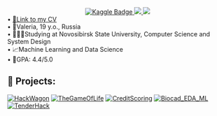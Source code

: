 <div id="badge" align="center"><a href="https://www.kaggle.com/valeriayakovleva"> <img src="https://img.shields.io/badge/Kaggle-blue?style=for-the-badge&amp;logo=kaggle&amp;logoColor=white" alt="Kaggle Badge" /> </a> <a href="https://t.me/melaroozz"> <img src="https://img.shields.io/badge/Telegram-blue?style=for-the-badge&amp;logo=Telegram" /> </a> <a href="mailto:v.yakovleva2@g.nsu.ru"> <img src="https://img.shields.io/badge/email-white?style=for-the-badge&amp;logo=gmail" /> </a></div>
<div id="points" align="left">&bull; <a href="https://drive.google.com/file/d/11ArV5fEW_5jovgarzmvNL66NmF3BZesr/view?usp=sharing">📄Link to my CV</a> <br />&bull; <a>📌Valeria, 19 y.o., Russia</a> <br />&bull; <a>👩🏻‍🎓Studying at Novosibirsk State University, Computer Science and System Design</a> <br />&bull; <a>📈Machine Learning and Data Science</a> <br />&bull; <a>📒GPA: 4.4/5.0&nbsp;</a></div>

## 📁 Projects:

[![HackWagon](https://github-readme-stats.vercel.app/api/pin/?username=melarozz&repo=HackWagon22&theme=gotham&cache_seconds=2000)](https://github.com/melarozz/HackWagon22)
[![TheGameOfLife](https://github-readme-stats.vercel.app/api/pin/?username=melarozz&repo=TheGameOfLife&theme=gotham&cache_seconds=2000)](https://github.com/melarozz/TheGameOfLife)
[![CreditScoring](https://github-readme-stats.vercel.app/api/pin/?username=melarozz&repo=CreditScoring&theme=gotham&cache_seconds=2000)](https://github.com/melarozz/CreditScoring)
[![Biocad_EDA_ML](https://github-readme-stats.vercel.app/api/pin/?username=melarozz&repo=Biocad_EDA_ML&theme=gotham&cache_seconds=200)](https://github.com/melarozz/Biocad_EDA_ML)
[![TenderHack](https://github-readme-stats.vercel.app/api/pin/?username=melarozz&repo=TenderHackML-DS_API&theme=gotham&cache_seconds=2000)](https://github.com/melarozz/TenderHackML-DS_API)
